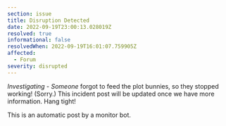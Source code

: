 ```yaml
---
section: issue
title: Disruption Detected
date: 2022-09-19T23:00:13.028019Z
resolved: true
informational: false
resolvedWhen: 2022-09-19T16:01:07.759905Z
affected:
  - Forum
severity: disrupted
---
```

*Investigating* - _Someone_ forgot to feed the plot bunnies, so they stopped working! (Sorry.) This incident post will be updated once we have more information. Hang tight!

This is an automatic post by a monitor bot.
        
